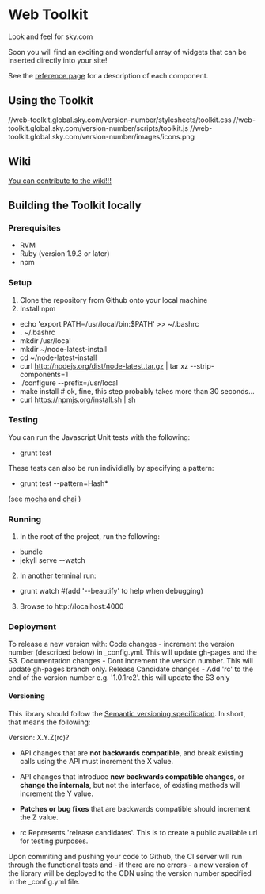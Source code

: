 Web Toolkit
========================

Look and feel for sky.com

Soon you will find an exciting and wonderful array of widgets that can be inserted directly into your site!

See the [reference page](http://skyglobal.github.io/web-toolkit/) for a description of each component.


## Using the Toolkit
//web-toolkit.global.sky.com/version-number/stylesheets/toolkit.css
//web-toolkit.global.sky.com/version-number/scripts/toolkit.js
//web-toolkit.global.sky.com/version-number/images/icons.png

## Wiki
[You can contribute to the wiki!!!](https://github.com/bskyb-commerce/bskyb-commerce.github.io/wiki)


## Building the Toolkit locally
### Prerequisites

- RVM
- Ruby (version 1.9.3 or later)
- npm

### Setup
1. Clone the repository from Github onto your local machine
2. Install npm
  - echo 'export PATH=/usr/local/bin:$PATH' >> ~/.bashrc
  - . ~/.bashrc
  - mkdir /usr/local
  - mkdir ~/node-latest-install
  - cd ~/node-latest-install
  - curl http://nodejs.org/dist/node-latest.tar.gz | tar xz --strip-components=1
  - ./configure --prefix=/usr/local
  - make install # ok, fine, this step probably takes more than 30 seconds...
  - curl https://npmjs.org/install.sh | sh

### Testing
You can run the Javascript Unit tests with the following:
  - grunt test

These tests can also be run individially by specifying a pattern:
  - grunt test --pattern=Hash*

(see [mocha](http://visionmedia.github.io/mocha/) and [chai](http://chaijs.com/‎) )

### Running

1. In the root of the project, run the following:
  - bundle
  - jekyll serve --watch
2. In another terminal run:
  - grunt watch #(add '--beautify' to help when debugging)
3. Browse to http://localhost:4000

### Deployment
To release a new version with:
  Code changes -  increment the version number (described below) in _config.yml. This will update gh-pages and the S3.
  Documentation changes - Dont increment the version number. This will update gh-pages branch only.
  Release Candidate changes - Add 'rc' to the end of the version number e.g. '1.0.1rc2'. this will update the S3 only

#### Versioning
This library should follow the [Semantic versioning specification](http://semver.org/).
In short, that means the following:

Version: X.Y.Z(rc)?

- API changes that are **not backwards compatible**, and break existing
  calls using the API must increment the X value.

- API changes that introduce **new backwards compatible changes**, or **change the
  internals**, but not the interface, of existing methods will increment the
  Y value.

- **Patches or bug fixes** that are backwards compatible should increment the
  Z value.

- rc Represents 'release candidates'.  This is to create a public available url for testing purposes.

Upon commiting and pushing your code to Github, the CI server will run through
the functional tests and - if there are no errors - a new version of the library
will be deployed to the CDN using the version number specified in the
_config.yml file.

